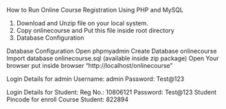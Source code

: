 How to Run Online Course Registration Using PHP and MySQL

1. Download and Unzip file on your local system.
2. Copy onlinecourse and Put this file inside root directory
3. Database Configuration

Database Configuration
Open phpmyadmin
Create Database onlinecourse
Import database onlinecourse.sql (available inside zip package)
Open Your browser put inside browser “http://localhost/onlinecourse”


Login Details for admin 
Username: admin
Password: Test@123

Login Details for Student: 
Reg No.: 10806121
Password: Test@123
Student Pincode for enroll Course Student: 822894
